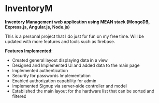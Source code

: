 # InventoryM
**Inventory Management web application using MEAN stack (MongoDB, Express.js, Angular.js, Node.js)** 

This is a personal project that I do just for fun on my free time. Will be updated with more features and tools such as firebase.

**Features Implemented:**
- Created general layout displaying data in a view
- Designed and Implemented UI and added data to the main page
- Implemented authentication 
- Security for passwords Implementation
- Enabled authorization capability for admin
- Implemented Signup via server-side controller and model
- Established the main layout for the hardware list that can be sorted and filtered 




